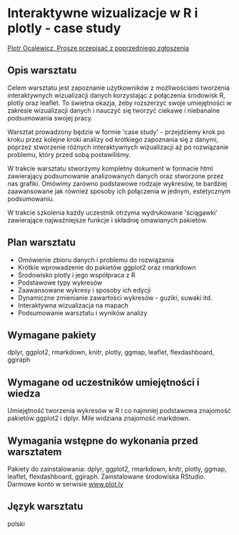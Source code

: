 # Interaktywne wizualizacje w R i plotly - case study

[Piotr Ocalewicz, Proszę przepisać z poprzedniego zgłoszenia](linkedin.com/in/piotr-ocalewicz-ab8770a0)

## Opis warsztatu 

Celem warsztatu jest zapoznanie użytkowników z możliwościami tworzenia interaktywnych wizualizacji danych korzystając z połączenia środowisk R, plotly oraz leaflet. To świetna okazja, żeby rozszerzyć swoje umiejętności w zakresie wizualizacji danych i nauczyć się tworzyć ciekawe i niebanalne podsumowania swojej pracy. 

Warsztat prowadzony będzie w formie 'case study' - przejdziemy krok po kroku przez kolejne kroki analizy od krótkiego zapoznania się z danymi, poprzez stworzenie różnych interaktywnych wizualizacji aż po rozwiązanie problemu, który przed sobą postawiliśmy. 

W trakcie warsztatu stworzymy kompletny dokument w formacie html zawierający podsumowanie analizowanych danych oraz stworzone przez nas grafiki. Omówimy zarówno podstawowe rodzaje wykresów, te bardziej zaawansowane jak również sposoby ich połączenia w jednym, estetycznym podsumowaniu.

W trakcie szkolenia każdy uczestnik otrzyma wydrukowane 'ściągawki' zawierające najważniejsze funkcje i składnię omawianych pakietów.

## Plan warsztatu 

- Omówienie zbioru danych i problemu do rozwiązania
- Krótkie wprowadzenie do pakietów ggplot2 oraz rmarkdown
- Środowisko plotly i jego współpraca z R
- Podstawowe typy wykresów
- Zaawansowane wykresy i sposoby ich edycji
- Dynamiczne zmienianie zawartości wykresów - guziki, suwaki itd.
- Interaktywna wizualizacja na mapach
- Podsumowanie warsztatu i wyników analizy 

## Wymagane pakiety 



dplyr, ggplot2, rmarkdown, knitr, plotly, ggmap, leaflet, flexdashboard, ggiraph

## Wymagane od uczestników umiejętności i wiedza 

Umiejętność tworzenia wykresów w R i co najmniej podstawowa znajomość pakietów ggplot2 i dplyr. Mile widziana znajomość markdown.

## Wymagania wstępne do wykonania przed warsztatem 

Pakiety do zainstalowania: dplyr, ggplot2, rmarkdown, knitr, plotly, ggmap, leaflet, flexdashboard, ggiraph. Zainstalowane środowiska RStudio. Darmowe konto w serwisie www.plot.ly

## Język warsztatu 

polski